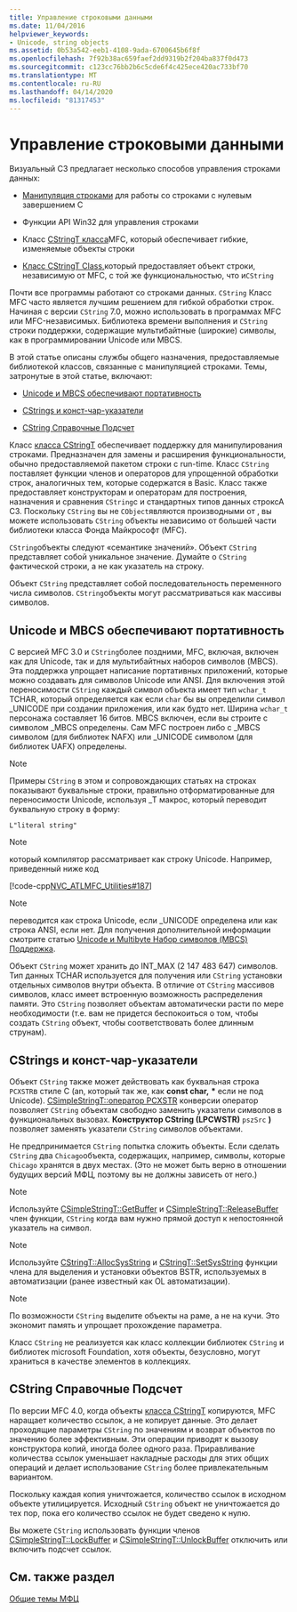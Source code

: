 ```yaml
---
title: Управление строковыми данными
ms.date: 11/04/2016
helpviewer_keywords:
- Unicode, string objects
ms.assetid: 0b53a542-eeb1-4108-9ada-6700645b6f8f
ms.openlocfilehash: 7f92b38ac659faef2dd9319b2f204ba837f0d473
ms.sourcegitcommit: c123cc76bb2b6c5cde6f4c425ece420ac733bf70
ms.translationtype: MT
ms.contentlocale: ru-RU
ms.lasthandoff: 04/14/2020
ms.locfileid: "81317453"
---
```

# <a name="string-data-management"></a>Управление строковыми данными

Визуальный СЗ предлагает несколько способов управления строками данных:

- [Манипуляция строками](../c-runtime-library/string-manipulation-crt.md) для работы со строками с нулевым завершением C

- Функции API Win32 для управления строками

- Класс [CStringT класса](../atl-mfc-shared/reference/cstringt-class.md)MFC, который обеспечивает гибкие, изменяемые объекты строки

- [Класс CStringT Class,](../atl-mfc-shared/reference/cstringt-class.md)который предоставляет объект строки, независимую от MFC, с той же функциональностью, что и`CString`

Почти все программы работают со строками данных. `CString` Класс MFC часто является лучшим решением для гибкой обработки строк. Начиная с версии `CString` 7.0, можно использовать в программах MFC или MFC-независимых. Библиотека времени выполнения и `CString` строки поддержки, содержащие мультибайтные (широкие) символы, как в программировании Unicode или MBCS.

В этой статье описаны службы общего назначения, предоставляемые библиотекой классов, связанные с манипуляцией строками. Темы, затронутые в этой статье, включают:

- [Unicode и MBCS обеспечивают портативность](#_core_unicode_and_mbcs_provide_portability)

- [CStrings и конст-чар-указатели](#_core_cstrings_and_const_char_pointers)

- [CString Справочные Подсчет](#_core_cstring_reference_counting)

Класс [класса CStringT](../atl-mfc-shared/reference/cstringt-class.md) обеспечивает поддержку для манипулирования строками. Предназначен для замены и расширения функциональности, обычно предоставляемой пакетом строки c run-time. Класс `CString` поставляет функции членов и операторов для упрощенной обработки строк, аналогичных тем, которые содержатся в Basic. Класс также предоставляет конструкторам и операторам для построения, назначения и сравнения `CString`с и стандартных типов данных строксА СЗ. Поскольку `CString` вы не `CObject`являются производными от , вы можете использовать `CString` объекты независимо от большей части библиотеки класса Фонда Майкрософт (MFC).

`CString`объекты следуют «семантике значений». Объект `CString` представляет собой уникальное значение. Думайте о `CString` фактической строки, а не как указатель на строку.

Объект `CString` представляет собой последовательность переменного числа символов. `CString`объекты могут рассматриваться как массивы символов.

## <a name="unicode-and-mbcs-provide-portability"></a><a name="_core_unicode_and_mbcs_provide_portability"></a>Unicode и MBCS обеспечивают портативность

С версией MFC 3.0 и `CString`более поздними, MFC, включая, включен как для Unicode, так и для мультибайтных наборов символов (MBCS). Эта поддержка упрощает написание портативных приложений, которые можно создавать для символов Unicode или ANSI. Для включения этой переносимости `CString` каждый символ объекта имеет тип `wchar_t` TCHAR, который определяется как если `char` бы вы определили символ _UNICODE при создании приложения, или как будто нет. Ширина `wchar_t` персонажа составляет 16 битов. MBCS включен, если вы строите с символом _MBCS определены. Сам MFC построен либо с _MBCS символом (для библиотек NAFX) или _UNICODE символом (для библиотек UAFX) определены.

> [!NOTE]
> Примеры `CString` в этом и сопровождающих статьях на строках показывают буквальные строки, правильно отформатированные для переносимости Unicode, используя _T макрос, который переводит буквальную строку в форму:

`L"literal string"`

> [!NOTE]
> который компилятор рассматривает как строку Unicode. Например, приведенный ниже код

[!code-cpp[NVC_ATLMFC_Utilities#187](../atl-mfc-shared/codesnippet/cpp/string-data-management_1.cpp)]

> [!NOTE]
> переводится как строка Unicode, если _UNICODE определена или как строка ANSI, если нет. Для получения дополнительной информации смотрите статью [Unicode и Multibyte Набор символов (MBCS) Поддержка](../atl-mfc-shared/unicode-and-multibyte-character-set-mbcs-support.md).

Объект `CString` может хранить до INT_MAX (2 147 483 647) символов. Тип данных TCHAR используется для получения или `CString` установки отдельных символов внутри объекта. В отличие от `CString` массивов символов, класс имеет встроенную возможность распределения памяти. Это `CString` позволяет объектам автоматически расти по мере необходимости (т.е. вам не придется беспокоиться о том, чтобы создать `CString` объект, чтобы соответствовать более длинным струнам).

## <a name="cstrings-and-const-char-pointers"></a><a name="_core_cstrings_and_const_char_pointers"></a>CStrings и конст-чар-указатели

Объект `CString` также может действовать как буквальная строка `PCXSTR`в стиле C (an, который так же, как **const char,** <strong>\*</strong> если не под Unicode). [CSimpleStringT::оператор PCXSTR](../atl-mfc-shared/reference/csimplestringt-class.md#operator_pcxstr) конверсии оператор позволяет `CString` объектам свободно заменить указатели символов в функциональных вызовах. **Конструктор CString (LPCWSTR)** `pszSrc` **)** позволяет заменять указатели `CString` символов объектами.

Не предпринимается `CString` попытка сложить объекты. Если сделать `CString` два `Chicago`объекта, содержащих, например, символы, которые `Chicago` хранятся в двух местах. (Это не может быть верно в отношении будущих версий МФЦ, поэтому вы не должны зависеть от него.)

> [!NOTE]
> Используйте [CSimpleStringT::GetBuffer](../atl-mfc-shared/reference/csimplestringt-class.md#getbuffer) и [CSimpleStringT::ReleaseBuffer](../atl-mfc-shared/reference/csimplestringt-class.md#releasebuffer) член функции, `CString` когда вам нужно прямой доступ к непостоянной указатель на символ.

> [!NOTE]
> Используйте [CStringT::AllocSysString](../atl-mfc-shared/reference/cstringt-class.md#allocsysstring) и [CStringT::SetSysString](../atl-mfc-shared/reference/cstringt-class.md#setsysstring) функции члена для выделения и установки объектов BSTR, используемых в автоматизации (ранее известный как OL автоматизации).

> [!NOTE]
> По возможности `CString` выделите объекты на раме, а не на кучи. Это экономит память и упрощает прохождение параметра.

Класс `CString` не реализуется как класс коллекции библиотек `CString` и библиотек microsoft Foundation, хотя объекты, безусловно, могут храниться в качестве элементов в коллекциях.

## <a name="cstring-reference-counting"></a><a name="_core_cstring_reference_counting"></a>CString Справочные Подсчет

По версии MFC 4.0, когда объекты [класса CStringT](../atl-mfc-shared/reference/cstringt-class.md) копируются, MFC наращает количество ссылок, а не копирует данные. Это делает проходящие параметры `CString` по значениям и возврат объектов по значению более эффективным. Эти операции приводят к вызову конструктора копий, иногда более одного раза. Приравливание количества ссылок уменьшает накладные расходы для этих общих операций и делает использование `CString` более привлекательным вариантом.

Поскольку каждая копия уничтожается, количество ссылок в исходном объекте утилицируется. Исходный `CString` объект не уничтожается до тех пор, пока его количество ссылок не будет сведено к нулю.

Вы можете `CString` использовать функции членов [CSimpleStringT::LockBuffer](../atl-mfc-shared/reference/csimplestringt-class.md#lockbuffer) и [CSimpleStringT::UnlockBuffer](../atl-mfc-shared/reference/csimplestringt-class.md#unlockbuffer) отключить или включить подсчет ссылок.

## <a name="see-also"></a>См. также раздел

[Общие темы МФЦ](../mfc/general-mfc-topics.md)
